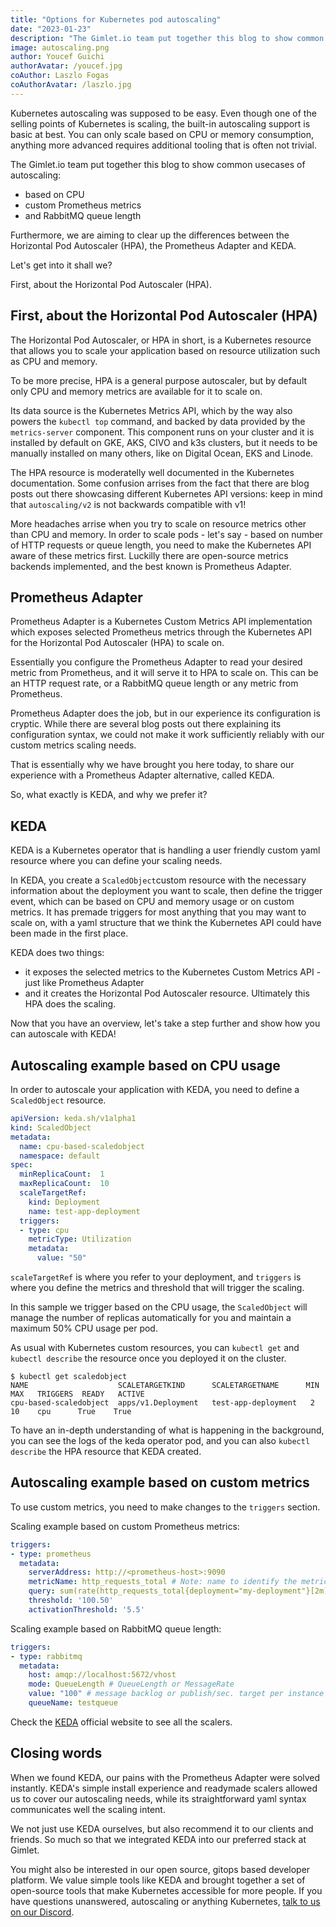 ```yaml
---
title: "Options for Kubernetes pod autoscaling"
date: "2023-01-23"
description: "The Gimlet.io team put together this blog to show common usecases of autoscaling: based on CPU, custom Prometheus metrics and RabbitMQ queue length. Furthermore, we are aiming to clear up the differences between the Horizontal Pod Autoscaler (HPA), the Prometheus Adapter and KEDA."
image: autoscaling.png
author: Youcef Guichi
authorAvatar: /youcef.jpg
coAuthor: Laszlo Fogas
coAuthorAvatar: /laszlo.jpg
---
```


Kubernetes autoscaling was supposed to be easy. Even though one of the selling points of Kubernetes is scaling, the built-in autoscaling support is basic at best. You can only scale based on CPU or memory consumption, anything more advanced requires additional tooling that is often not trivial.

The Gimlet.io team put together this blog to show common usecases of autoscaling:
- based on CPU
- custom Prometheus metrics
- and RabbitMQ queue length

Furthermore, we are aiming to clear up the differences between the Horizontal Pod Autoscaler (HPA), the Prometheus Adapter and KEDA. 

Let's get into it shall we?

First, about the Horizontal Pod Autoscaler (HPA).

## First, about the Horizontal Pod Autoscaler (HPA)
The Horizontal Pod Autoscaler, or HPA in short, is a Kubernetes resource that allows you to scale your application based on resource utilization such as CPU and memory.

To be more precise, HPA is a general purpose autoscaler, but by default only CPU and memory metrics are available for it to scale on.

Its data source is the Kubernetes Metrics API, which by the way also powers the `kubectl top` command, and backed by data provided by the `metrics-server` component. This component runs on your cluster and it is installed by default on GKE, AKS, CIVO and k3s clusters, but it needs to be manually installed on many others, like on Digital Ocean, EKS and Linode.

The HPA resource is moderatelly well documented in the Kubernetes documentation. Some confusion arrises from the fact that there are blog posts out there showcasing different Kubernetes API versions: keep in mind that `autoscaling/v2` is not backwards compatible with v1!

More headaches arrise when you try to scale on resource metrics other than CPU and memory. In order to scale pods - let's say - based on number of HTTP requests or queue length, you need to make the Kubernetes API aware of these metrics first. Luckilly there are open-source metrics backends implemented, and the best known is Prometheus Adapter.

## Prometheus Adapter

Prometheus Adapter is a Kubernetes Custom Metrics API implementation which exposes selected Prometheus metrics through the Kubernetes API for the Horizontal Pod Autoscaler (HPA) to scale on.

Essentially you configure the Prometheus Adapter to read your desired metric from Prometheus, and it will serve it to HPA to scale on. This can be an HTTP request rate, or a RabbitMQ queue length or any metric from Prometheus.

Prometheus Adapter does the job, but in our experience its configuration is cryptic. While there are several blog posts out there explaining its configuration syntax, we could not make it work sufficiently reliably with our custom metrics scaling needs.

That is essentially why we have brought you here today, to share our experience with a Prometheus Adapter alternative, called KEDA.

So, what exactly is KEDA, and why we prefer it?

## KEDA

KEDA is a Kubernetes operator that is handling a user friendly custom yaml resource where you can define your scaling needs.

In KEDA, you create a `ScaledObject`custom resource with the necessary information about the deployment you want to scale, then define the trigger event, which can be based on CPU and memory usage or on custom metrics. It has premade triggers for most anything that you may want to scale on, with a yaml structure that we think the Kubernetes API could have been made in the first place.

KEDA does two things:
- it exposes the selected metrics to the Kubernetes Custom Metrics API - just like Prometheus Adapter
- and it creates the Horizontal Pod Autoscaler resource. Ultimately this HPA does the scaling.

Now that you have an overview, let's take a step further and show how you can autoscale with KEDA!

## Autoscaling example based on CPU usage

In order to autoscale your application with KEDA, you need to define a `ScaledObject` resource.

```yaml
apiVersion: keda.sh/v1alpha1
kind: ScaledObject
metadata:
  name: cpu-based-scaledobject
  namespace: default
spec:
  minReplicaCount:  1                                 
  maxReplicaCount:  10
  scaleTargetRef:
    kind: Deployment
    name: test-app-deployment
  triggers:
  - type: cpu
    metricType: Utilization
    metadata:
      value: "50"
```

`scaleTargetRef` is where you refer to your deployment, and `triggers` is where you define the metrics and threshold that will trigger the scaling.

In this sample we trigger based on the CPU usage, the `ScaledObject` will manage the number of replicas automatically for you and maintain a maximum 50% CPU usage per pod.

As usual with Kubernetes custom resources, you can `kubectl get` and `kubectl describe` the resource once you deployed it on the cluster.

```
$ kubectl get scaledobject
NAME                    SCALETARGETKIND      SCALETARGETNAME      MIN   MAX   TRIGGERS  READY   ACTIVE
cpu-based-scaledobject  apps/v1.Deployment   test-app-deployment   2     10    cpu      True    True
```

To have an in-depth understanding of what is happening in the background, you can see the logs of the keda operator pod, and you can also `kubectl describe` the HPA resource that KEDA created.

## Autoscaling example based on custom metrics

To use custom metrics, you need to make changes to the `triggers` section.

Scaling example based on custom Prometheus metrics:

```yaml
triggers:
- type: prometheus
  metadata:
    serverAddress: http://<prometheus-host>:9090
    metricName: http_requests_total # Note: name to identify the metric, generated value would be `prometheus-http_requests_total`
    query: sum(rate(http_requests_total{deployment="my-deployment"}[2m])) # Note: query must return a vector/scalar single element response
    threshold: '100.50'
    activationThreshold: '5.5'
```

Scaling example based on RabbitMQ queue length:

```yaml
triggers:
- type: rabbitmq
  metadata:
    host: amqp://localhost:5672/vhost
    mode: QueueLength # QueueLength or MessageRate
    value: "100" # message backlog or publish/sec. target per instance
    queueName: testqueue
```

Check the [KEDA](https://keda.sh/docs/2.9/scalers/) official website to see all the scalers.

## Closing words

When we found KEDA, our pains with the Prometheus Adapter were solved instantly. KEDA's simple install experience and readymade scalers allowed us to cover our autoscaling needs, while its straightforward yaml syntax communicates well the scaling intent.

We not just use KEDA ourselves, but also recommend it to our clients and friends. So much so that we integrated KEDA into our preferred stack at Gimlet.

You might also be interested in our open source, gitops based developer platform. We value simple tools like KEDA and brought together a set of open-source tools that make Kubernetes accessible for more people. If you have questions unanswered, autoscaling or anything Kubernetes, [talk to us on our Discord](https://discord.com/invite/ZwQDxPkYzE).
